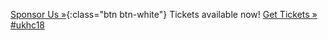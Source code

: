 <span class="left">[Sponsor Us &raquo;](/sponsorship){:class="btn btn-white"}</span>
<span class="message">Tickets available now!</span>
<span class="center">
    <tito-button class="get-tickets" event="ukhealthcamp/2018" ssl-check-disabled>
        <a href="https://ti.to/ukhealthcamp/2018" class="btn btn-primary">Get Tickets &raquo;</a>
    </tito-button>
</span>
<span class="right">[#ukhc18](https://twitter.com/search?q=%23ukhc18)</span>